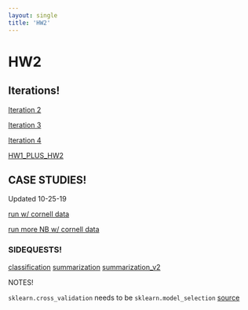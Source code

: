 ```yaml
--- 
layout: single
title: 'HW2'
---
```


# HW2

## Iterations!  

[Iteration 2](https://danielcaraway.github.io/html/HW2_i2.html)

[Iteration 3](https://danielcaraway.github.io/html/HW2_i3.html)

[Iteration 4](https://danielcaraway.github.io/html/HW2_i4.html)

[HW1_PLUS_HW2](https://danielcaraway.github.io/html/HW1_ALL_HW2.html)

## CASE STUDIES!
Updated 10-25-19

[run w/ cornell data](https://danielcaraway.github.io/html/HW2_cornell.html)

[run more NB w/ cornell data](https://danielcaraway.github.io/html/HW2_clean_cornell.html)

### SIDEQUESTS!
[classification](https://danielcaraway.github.io/html/HW2_classification.html)
[summarization](https://danielcaraway.github.io/html/HW2_summarization.html)
[summarization_v2](https://danielcaraway.github.io/html/HW2_summarization_v2.html)

NOTES!

`sklearn.cross_validation` needs to be `sklearn.model_selection`
[source](https://stackoverflow.com/questions/30667525/importerror-no-module-named-sklearn-cross-validation)